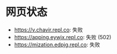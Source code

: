 # 网页状态
- https://v.chavir.repl.co: 失败
- https://apping.eywjx.repl.co: 失败 (502)
- https://mization.edpjg.repl.co: 失败
